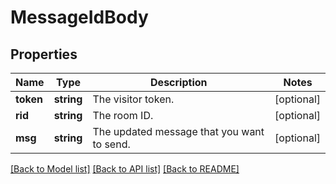 # MessageIdBody

## Properties
Name | Type | Description | Notes
------------ | ------------- | ------------- | -------------
**token** | **string** | The visitor token. | [optional] 
**rid** | **string** | The room ID. | [optional] 
**msg** | **string** | The updated message that you want to send. | [optional] 

[[Back to Model list]](../../README.md#documentation-for-models) [[Back to API list]](../../README.md#documentation-for-api-endpoints) [[Back to README]](../../README.md)

